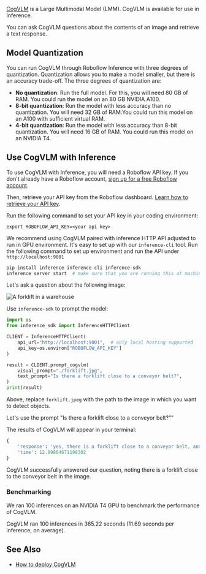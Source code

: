 <a href="https://github.com/THUDM/CogVLM" target="_blank">CogVLM</a> is a Large Multimodal Model (LMM). CogVLM is available for use in Inference.

You can ask CogVLM questions about the contents of an image and retrieve a text response.

## Model Quantization

You can run CogVLM through Roboflow Inference with three degrees of quantization. Quantization allows you to make a model smaller, but there is an accuracy trade-off. The three degrees of quantization are:

- **No quantization**: Run the full model. For this, you will need 80 GB of RAM. You could run the model on an 80 GB NVIDIA A100.
- **8-bit quantization**: Run the model with less accuracy than no quantization. You will need 32 GB of RAM.You could run this model on an A100 with sufficient virtual RAM.
- **4-bit quantization**: Run the model with less accuracy than 8-bit quantization. You will need 16 GB of RAM. You could run this model on an NVIDIA T4.

## Use CogVLM with Inference

To use CogVLM with Inference, you will need a Roboflow API key. If you don't already have a Roboflow account, <a href="https://app.roboflow.com" target="_blank">sign up for a free Roboflow account</a>. 

Then, retrieve your API key from the Roboflow dashboard. <a href="https://docs.roboflow.com/api-reference/authentication#retrieve-an-api-key" target="_blank">Learn how to retrieve your API key</a>.

Run the following command to set your API key in your coding environment:

```
export ROBOFLOW_API_KEY=<your api key>
```

We recommend using CogVLM paired with inference HTTP API adjusted to run in GPU environment. It's easy to set up 
with our `inference-cli` tool. Run the following command to set up environment and run the API under 
`http://localhost:9001`

```bash
pip install inference inference-cli inference-sdk
inference server start  # make sure that you are running this at machine with GPU! Otherwise CogVLM will not be available
```

Let's ask a question about the following image:

![A forklift in a warehouse](https://lh7-us.googleusercontent.com/4rgEU3nMJQzr54mYpGifEQp0hn3wu4oG8Sa21373M43eQ5TML-lBJyzYz3ZmPEETFwKnUGMmncsWA68wHo-4yzEGTV--TNCY7MJTxpJ-cS2w9JdUuIGVnwfAQN_72wK7TgGv-gtuLusJtAjAZxJVBFA)

Use `inference-sdk` to prompt the model:

```python
import os
from inference_sdk import InferenceHTTPClient

CLIENT = InferenceHTTPClient(
    api_url="http://localhost:9001",  # only local hosting supported
    api_key=os.environ["ROBOFLOW_API_KEY"]
)

result = CLIENT.prompt_cogvlm(
    visual_prompt="./forklift.jpg",
    text_prompt="Is there a forklift close to a conveyor belt?",
)
print(result)
```

Above, replace `forklift.jpeg` with the path to the image in which you want to detect objects.

Let's use the prompt "Is there a forklift close to a conveyor belt?”"

The results of CogVLM will appear in your terminal:

```python
{
    'response': 'yes, there is a forklift close to a conveyor belt, and it appears to be transporting a stack of items onto it.',
    'time': 12.89864671198302
}
```

CogVLM successfully answered our question, noting there is a forklift close to the conveyor belt in the image.

### Benchmarking

We ran 100 inferences on an NVIDIA T4 GPU to benchmark the performance of CogVLM.

CogVLM ran 100 inferences in 365.22 seconds (11.69 seconds per inference, on average).

## See Also

- <a href="https://blog.roboflow.com/how-to-deploy-cogvlm/" target="_blank">How to deploy CogVLM</a>